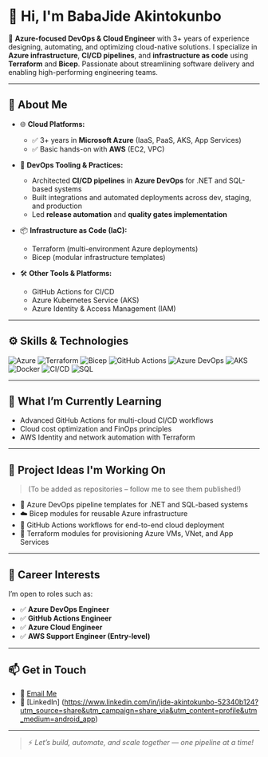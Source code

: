 # 👋 Hi, I'm BabaJide Akintokunbo

🚀 **Azure-focused DevOps & Cloud Engineer** with 3+ years of experience designing, automating, and optimizing cloud-native solutions. I specialize in **Azure infrastructure**, **CI/CD pipelines**, and **infrastructure as code** using **Terraform** and **Bicep**. Passionate about streamlining software delivery and enabling high-performing engineering teams.

---

## 💼 About Me

- 🌐 **Cloud Platforms:**  
  - ✅ 3+ years in **Microsoft Azure** (IaaS, PaaS, AKS, App Services)  
  - ✅ Basic hands-on with **AWS** (EC2, VPC)

- 🔧 **DevOps Tooling & Practices:**  
  - Architected **CI/CD pipelines** in **Azure DevOps** for .NET and SQL-based systems  
  - Built integrations and automated deployments across dev, staging, and production  
  - Led **release automation** and **quality gates implementation**

- 📦 **Infrastructure as Code (IaC):**  
  - Terraform (multi-environment Azure deployments)  
  - Bicep (modular infrastructure templates)

- 🛠 **Other Tools & Platforms:**  
  - GitHub Actions for CI/CD  
  - Azure Kubernetes Service (AKS)  
  - Azure Identity & Access Management (IAM)

---

## ⚙️ Skills & Technologies

![Azure](https://img.shields.io/badge/Azure-0078D4?style=flat&logo=Microsoft-Azure&logoColor=white)
![Terraform](https://img.shields.io/badge/Terraform-623CE4?style=flat&logo=Terraform&logoColor=white)
![Bicep](https://img.shields.io/badge/Bicep-519ABA?style=flat&logo=Azure&logoColor=white)
![GitHub Actions](https://img.shields.io/badge/GitHub_Actions-2088FF?style=flat&logo=github-actions&logoColor=white)
![Azure DevOps](https://img.shields.io/badge/Azure_DevOps-0078D7?style=flat&logo=Azure-DevOps&logoColor=white)
![AKS](https://img.shields.io/badge/AKS-0078D4?style=flat&logo=kubernetes&logoColor=white)
![Docker](https://img.shields.io/badge/Docker-2496ED?style=flat&logo=Docker&logoColor=white)
![CI/CD](https://img.shields.io/badge/CI%2FCD-0A0A0A?style=flat&logo=git&logoColor=white)
![SQL](https://img.shields.io/badge/SQL-CC2927?style=flat&logo=microsoft-sql-server&logoColor=white)

---

## 🌱 What I’m Currently Learning

- Advanced GitHub Actions for multi-cloud CI/CD workflows  
- Cloud cost optimization and FinOps principles  
- AWS Identity and network automation with Terraform  

---

## 📌 Project Ideas I'm Working On

> (To be added as repositories – follow me to see them published!)

- 🚀 Azure DevOps pipeline templates for .NET and SQL-based systems  
- ☁️ Bicep modules for reusable Azure infrastructure  
- 🔁 GitHub Actions workflows for end-to-end cloud deployment  
- 🧩 Terraform modules for provisioning Azure VMs, VNet, and App Services  

---

## 🎯 Career Interests

I’m open to roles such as:

- ✅ **Azure DevOps Engineer**  
- ✅ **GitHub Actions Engineer**  
- ✅ **Azure Cloud Engineer**  
- ✅ **AWS Support Engineer (Entry-level)**

---

## 📫 Get in Touch

- 📧 [Email Me](mailto:jideakintokunbo3000@gmail.com)  
- 💼 [LinkedIn] (https://www.linkedin.com/in/jide-akintokunbo-52340b124?utm_source=share&utm_campaign=share_via&utm_content=profile&utm_medium=android_app)

---

> ⚡ *Let’s build, automate, and scale together — one pipeline at a time!*

